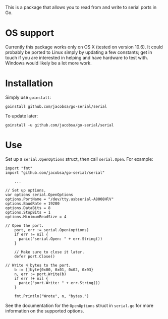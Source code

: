 This is a package that allows you to read from and write to serial ports in Go.


OS support
==========

Currently this package works only on OS X (tested on version 10.6). It could
probably be ported to Linux simply by updating a few constants; get in touch if
you are interested in helping and have hardware to test with. Windows would
likely be a lot more work.


Installation
============

Simply use `goinstall`:

    goinstall github.com/jacobsa/go-serial/serial

To update later:

    goinstall -u github.com/jacobsa/go-serial/serial


Use
===

Set up a `serial.OpenOptions` struct, then call `serial.Open`. For example:

    import "fmt"
    import "github.com/jacobsa/go-serial/serial"

		...

    // Set up options.
    var options serial.OpenOptions
    options.PortName = "/dev/tty.usbserial-A8008HlV"
    options.BaudRate = 19200
    options.DataBits = 8
    options.StopBits = 1
    options.MinimumReadSize = 4

    // Open the port.
		port, err := serial.Open(options)
		if err != nil {
		  panic("serial.Open: " + err.String())
		}

		// Make sure to close it later.
		defer port.Close()

    // Write 4 bytes to the port.
		b := []byte{0x00, 0x01, 0x02, 0x03}
		n, err := port.Write(b)
		if err !+ nil {
		  panic("port.Write: " + err.String())
		}

		fmt.Println("Wrote", n, "bytes.")

See the documentation for the `OpenOptions` struct in `serial.go` for more
information on the supported options.
